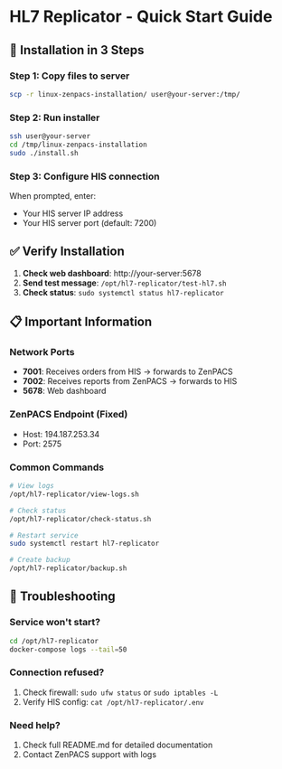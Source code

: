 # HL7 Replicator - Quick Start Guide

## 🚀 Installation in 3 Steps

### Step 1: Copy files to server
```bash
scp -r linux-zenpacs-installation/ user@your-server:/tmp/
```

### Step 2: Run installer
```bash
ssh user@your-server
cd /tmp/linux-zenpacs-installation
sudo ./install.sh
```

### Step 3: Configure HIS connection
When prompted, enter:
- Your HIS server IP address
- Your HIS server port (default: 7200)

## ✅ Verify Installation

1. **Check web dashboard**: http://your-server:5678
2. **Send test message**: `/opt/hl7-replicator/test-hl7.sh`
3. **Check status**: `sudo systemctl status hl7-replicator`

## 📋 Important Information

### Network Ports
- **7001**: Receives orders from HIS → forwards to ZenPACS
- **7002**: Receives reports from ZenPACS → forwards to HIS  
- **5678**: Web dashboard

### ZenPACS Endpoint (Fixed)
- Host: 194.187.253.34
- Port: 2575

### Common Commands
```bash
# View logs
/opt/hl7-replicator/view-logs.sh

# Check status
/opt/hl7-replicator/check-status.sh

# Restart service
sudo systemctl restart hl7-replicator

# Create backup
/opt/hl7-replicator/backup.sh
```

## 🔧 Troubleshooting

### Service won't start?
```bash
cd /opt/hl7-replicator
docker-compose logs --tail=50
```

### Connection refused?
1. Check firewall: `sudo ufw status` or `sudo iptables -L`
2. Verify HIS config: `cat /opt/hl7-replicator/.env`

### Need help?
1. Check full README.md for detailed documentation
2. Contact ZenPACS support with logs